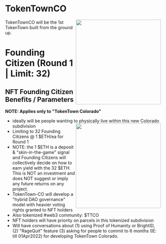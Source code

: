 # TokenTownCO
[<img src="https://pbs.twimg.com/media/FBnh_x7VgAEd0s5.jpg" width=275 align=right>](https://twitter.com/TokenTownDAO/status/1444427384527065093)

TokenTownCO will be the 1st TokenTown built from the ground up.

# Founding Citizen (Round 1 | Limit: 32)

## NFT Founding Citizen Benefits / Parameters

**NOTE: Applies only to "TokenTown Colorado"**

* ideally will be people wanting to physically live within this new Colorado subdivision
[<img src="https://pbs.twimg.com/media/FAujCJbVkAEabej.png" width=275 align=right>](https://twitter.com/TokenTownDAO/status/1444427384527065093)
* Limiting to 32 Founding Citizens @ 1 $ETH/ea for Round 1
* NOTE: the 1 $ETH is a deposit & "skin-in-the-game" signal and Founding Citizens will collectively decide on how to earn yield with the 32 $ETH. This is NOT an investment and does NOT suggest or imply any future returns on any project.
* TokenTown-CO will develop a "hybrid DAO governance" model with heavier voting rights granted to NFT holders
* Also tokenized #web3 community: $TTCO
* NFT holders will have priority on parcels in this tokenized subdivision
* Will have conversations about (1) using Proof of Humanity or BrightID, (2) "RageQuit" feature (3) asking for people to commit to 6 months (IE: till 01Apr2022) for developing TokenTown Colorado.



